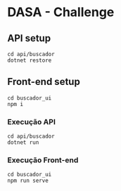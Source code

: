 #  DASA - Challenge

## API setup
```
cd api/buscador
dotnet restore
```

## Front-end setup
```
cd buscador_ui
npm i
```

### Execução API
```
cd api/buscador
dotnet run
```

### Execução Front-end
```
cd buscador_ui
npm run serve
```
